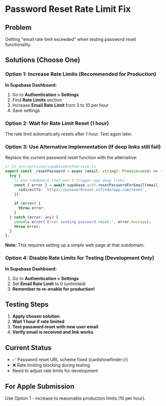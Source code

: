 # Password Reset Rate Limit Fix

## Problem
Getting "email rate limit exceeded" when testing password reset functionality.

## Solutions (Choose One)

### Option 1: Increase Rate Limits (Recommended for Production)

**In Supabase Dashboard:**
1. Go to **Authentication > Settings**
2. Find **Rate Limits** section
3. Increase **Email Rate Limit** from 3 to 10 per hour
4. Save settings

### Option 2: Wait for Rate Limit Reset (1 hour)
The rate limit automatically resets after 1 hour. Test again later.

### Option 3: Use Alternative Implementation (If deep links still fail)

Replace the current password reset function with the alternative:

```typescript
// In src/services/supabaseAuthService.ts
export const _resetPassword = async (email: string): Promise<void> => {
  try {
    // Use subdomain that won't trigger app deep links
    const { error } = await supabase.auth.resetPasswordForEmail(email, {
      redirectTo: 'https://passwordreset.csfinderapp.com/reset',
    });
    
    if (error) {
      throw error;
    }
  } catch (error: any) {
    console.error('Error sending password reset:', error.message);
    throw error;
  }
};
```

**Note:** This requires setting up a simple web page at that subdomain.

### Option 4: Disable Rate Limits for Testing (Development Only)

**In Supabase Dashboard:**
1. Go to **Authentication > Settings**
2. Set **Email Rate Limit** to 0 (unlimited)
3. **Remember to re-enable for production!**

## Testing Steps

1. **Apply chosen solution**
2. **Wait 1 hour if rate limited**
3. **Test password reset with new user email**
4. **Verify email is received and link works**

## Current Status
- ✅ Password reset URL scheme fixed (cardshowfinder://)
- ❌ Rate limiting blocking during testing
- Need to adjust rate limits for development

## For Apple Submission
Use Option 1 - increase to reasonable production limits (10 per hour).